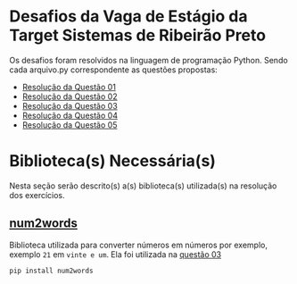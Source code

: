 # **Desafios da Vaga de Estágio da Target Sistemas de Ribeirão Preto**

Os desafios foram resolvidos na linguagem de programação Python. Sendo cada arquivo.py correspondente as questões propostas:
- [Resolução da Questão 01](questao01.py)
- [Resolução da Questão 02](questao02.py)
- [Resolução da Questão 03](questao03.py)
- [Resolução da Questão 04](questao04.py)
- [Resolução da Questão 05](questao05.py)

# **Biblioteca(s) Necessária(s)**

Nesta seção serão descrito(s) a(s) biblioteca(s) utilizada(s) na resolução dos exercícios.

## **[num2words](https://pypi.org/project/num2words/)**

Biblioteca utilizada para converter números em números por exemplo, exemplo ```21``` em ```vinte e um```. Ela foi utilizada na [questão 03](questao03.py)

```git 
pip install num2words 
```
